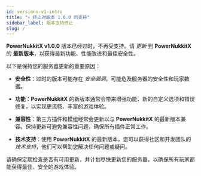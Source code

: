 ```yaml
---
id: versions-v1-intro
title: "💀 终止对版本 1.0.0 的支持"
sidebar_label: 版本支持终止
slug: /
---
```


**PowerNukkitX v1.0.0** 版本已经过时，不再受支持。请 *更新* 到 **PowerNukkitX** 的 **最新版本**，以获得最新功能、性能改进和最佳安全性。

以下是保持您的服务器更新的重要原因：

- **安全性**：过时的版本可能存在 *安全漏洞*，可能危及服务器的安全性和玩家数据。

- **功能**：**PowerNukkitX** 的新版本通常会带来增强功能、新的自定义选项和错误修复，以实现更流畅、丰富的游戏体验。

- **兼容性**：第三方插件和模组经常会更新以与 **PowerNukkitX** 的最新版本兼容。保持更新可避免兼容性问题，确保所有插件正常工作。

- **技术支持**：使用 **PowerNukkitX** 的最新版本，您可以获得社区和开发团队的 *技术支持*，他们可以帮助您解决任何问题或疑问。

请确保定期检查是否有可用更新，并计划尽快更新您的服务器，以确保所有玩家都能获得最佳、安全的游戏体验。